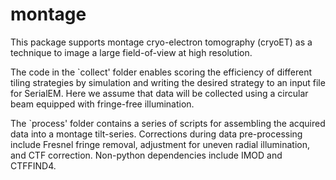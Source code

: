 # montage
This package supports montage cryo-electron tomography (cryoET) as a technique to image a large field-of-view at high resolution. 

The code in the `collect' folder enables scoring the efficiency of different tiling strategies by simulation and writing the desired strategy to an input file for SerialEM. Here we assume that data will be collected using a circular beam equipped with fringe-free illumination.

The `process' folder contains a series of scripts for assembling the acquired data into a montage tilt-series. Corrections during data pre-processing include Fresnel fringe removal, adjustment for uneven radial illumination, and CTF correction. Non-python dependencies include IMOD and CTFFIND4. 
